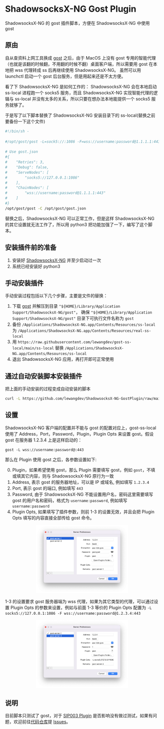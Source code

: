 # ShadowsocksX-NG Gost Plugin

ShadowsocksX-NG 的 gost 插件脚本，方便在 ShadowsocksX-NG 中使用 gost 

## 原由

自从查资料上网工具换成 [gost](https://github.com/ginuerzh/gost) 之后，由于 MacOS 上没有 gost 专用的智能代理（也就是该翻的时候翻，不用翻的时候不翻）桌面客户端，所以需要用 gost 在本地把 wss 代理转成 ss 后再继续使用 ShadowsocksX-NG。 虽然可以用 launchctl 启动一个 gost 后台服务，但是用起来还是不太方便。

看了下 ShadowsocksX-NG 是如何工作的： ShadowsocksX-NG 会在本地启动 ss-local 进程跑一个 socks5 服务，而且 ShadowsocksX-NG 实现智能代理的逻辑与 ss-local 并没有太多的关系，所以只要在想办法本地能提供一个 socks5 服务就够了。 

于是写了以下脚本替换了 ShadowsocksX-NG 安装目录下的 ss-local(替换之前要备份一下这个文件)

```bash
#!/bin/sh -

#/opt/gost/gost -L=sock5://:1086 -F=wss://username:password@1.1.1.1:443

# Use gost.json
#{
#    "Retries": 3,
#    "Debug": false,
#    "ServeNodes": [
#        "socks5://127.0.0.1:1086"
#    ],
#    "ChainNodes": [
#        "wss://username:password@1.1.1.1:443"
#    ]
#}
/opt/gost/gost -C /opt/gost/gost.json
```

替换之后，ShadowsocksX-NG 可以正常工作，但是这样 ShadowsocksX-NG 的其它设置就无法工作了，所以用 python3 把功能加强了一下，编写了这个脚本。

## 安装插件前的准备

1. 安装好 [ShadowsocksX-NG](https://github.com/shadowsocks/ShadowsocksX-NG/releases/download/v1.9.4/ShadowsocksX-NG.1.9.4.zip) 并至少启动过一次
2. 系统已经安装好 python3

## 手动安装插件

手动安装过程包括以下几个步骤，主要是文件的替换：

1. 下载 [gost](https://github.com/ginuerzh/gost/releases/download/v2.11.1/gost-darwin-amd64-2.11.1.gz) 并解压到目录 `"${HOME}/Library/Application Support/ShadowsocksX-NG/gost"`， 确保 `"${HOME}/Library/Application Support/ShadowsocksX-NG/gost"` 目录下可执行文件名称为 `gost`
2. 备份 `/Applications/ShadowsocksX-NG.app/Contents/Resources/ss-local` 为 `/Applications/ShadowsocksX-NG.app/Contents/Resources/real-ss-local` 
3. 用 `https://raw.githubusercontent.com/lewangdev/gost-ss-local/main/ss-local` 替换 `/Applications/ShadowsocksX-NG.app/Contents/Resources/ss-local` 
4. 退出 ShadowsocksX-NG 应用，再打开即可正常使用

## 通过自动安装脚本安装插件

把上面的手动安装的过程变成自动安装的脚本

```bash
curl -L https://github.com/lewangdev/ShadowsocksX-NG-GostPlugin/raw/main/gost-plugin-installer | bash
```

## 设置

ShadowsocksX-NG 客户端的配置并不能与 gost 的配置对应上，gost-ss-local 使用了 Address，Port，Password，Plugin，Plugin Opts 来设置 gost。假设 gost 在服务器 1.2.3.4 上是这样启动的：

```
gost -L wss://username:password@:443
```

那么在 Plugin 使用 gost 之后，各参数设置如下: 

0. Plugin，如果希望使用 gost，那么 Plugin 需要填写 gost，例如 `gost`，不填或填其它内容，则与 ShadowsocksX-NG 原行为一致
1. Address, 表示 gost 的服务器地址，可以是 IP 或域名, 例如填写 `1.2.3.4`
2. Port, 表示 gost 的端口, 例如填写 `443`
3. Password, 由于 ShadowsocksX-NG 不能设置用户名，密码这里需要填写 gost 的用户名和密码，格式为 `username:password`, 例如填写 `username:password`
4. Plugin Opts, 如果填写了插件参数，则前 1-3 的设置无效，并且会把 Plugin Opts 填写的内容直接全部传给 gost 命令。


<div align="center">
  <img width="60%" src="https://raw.githubusercontent.com/lewangdev/picb0/master/shadowsocksX-NG-GostPlugin-1.png">
</div>


1-3 的设置要求 gost 服务器端为 wss 代理，如果为其它类型的代理，可以通过设置 Plugin Opts 的参数来设置，例如与前面 1-3 等价的 Plugin Opts 配置为 `-L socks5://127.0.0.1:1086 -F wss://username:password@1.2.3.4:443`


<div align="center">
  <img width="60%" src="https://raw.githubusercontent.com/lewangdev/picb0/master/shadowsocksX-NG-GostPlugin-2.png">
</div>


## 说明

目前脚本只测试了 gost，对于 [SIP003 Plugin](https://github.com/shadowsocks/ShadowsocksX-NG/wiki/SIP003-Plugin) 是否影响没有做过测试，如果有问题，欢迎前往[代码仓库](https://github.com/lewangdev/ShadowsocksX-NG-GostPlugin)提 [Issues](https://github.com/lewangdev/ShadowsocksX-NG-GostPlugin/issues)。

